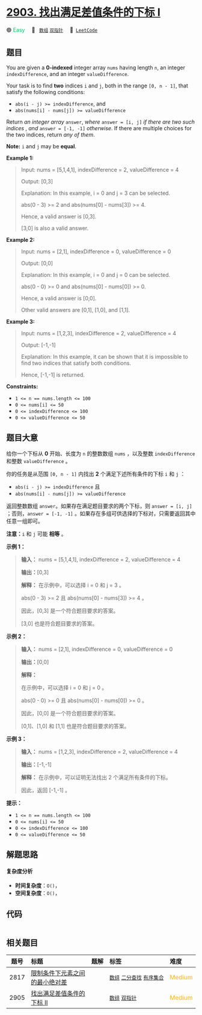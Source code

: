 # [2903. 找出满足差值条件的下标 I](https://leetcode.com/problems/find-indices-with-index-and-value-difference-i)

🟢 <font color=#15bd66>Easy</font>&emsp; 🔖&ensp; [`数组`](/leetcode/outline/tag/array.md) [`双指针`](/leetcode/outline/tag/two-pointers.md)&emsp; 🔗&ensp;[`LeetCode`](https://leetcode.com/problems/find-indices-with-index-and-value-difference-i)

## 题目

You are given a **0-indexed** integer array `nums` having length `n`, an
integer `indexDifference`, and an integer `valueDifference`.

Your task is to find **two** indices `i` and `j`, both in the range `[0, n -
1]`, that satisfy the following conditions:

  * `abs(i - j) >= indexDifference`, and
  * `abs(nums[i] - nums[j]) >= valueDifference`

Return _an integer array_ `answer`, _where_ `answer = [i, j]` _if there are
two such indices_ , _and_ `answer = [-1, -1]` _otherwise_. If there are
multiple choices for the two indices, return _any of them_.

**Note:** `i` and `j` may be **equal**.



**Example 1:**

> Input: nums = [5,1,4,1], indexDifference = 2, valueDifference = 4
> 
> Output: [0,3]
> 
> Explanation: In this example, i = 0 and j = 3 can be selected.
> 
> abs(0 - 3) >= 2 and abs(nums[0] - nums[3]) >= 4.
> 
> Hence, a valid answer is [0,3].
> 
> [3,0] is also a valid answer.

**Example 2:**

> Input: nums = [2,1], indexDifference = 0, valueDifference = 0
> 
> Output: [0,0]
> 
> Explanation: In this example, i = 0 and j = 0 can be selected.
> 
> abs(0 - 0) >= 0 and abs(nums[0] - nums[0]) >= 0.
> 
> Hence, a valid answer is [0,0].
> 
> Other valid answers are [0,1], [1,0], and [1,1].

**Example 3:**

> Input: nums = [1,2,3], indexDifference = 2, valueDifference = 4
> 
> Output: [-1,-1]
> 
> Explanation: In this example, it can be shown that it is impossible to find two indices that satisfy both conditions.
> 
> Hence, [-1,-1] is returned.



**Constraints:**

  * `1 <= n == nums.length <= 100`
  * `0 <= nums[i] <= 50`
  * `0 <= indexDifference <= 100`
  * `0 <= valueDifference <= 50`


## 题目大意

给你一个下标从 **0** 开始、长度为 `n` 的整数数组 `nums` ，以及整数 `indexDifference` 和整数
`valueDifference` 。

你的任务是从范围 `[0, n - 1]` 内找出  **2** 个满足下述所有条件的下标 `i` 和 `j` ：

  * `abs(i - j) >= indexDifference` 且
  * `abs(nums[i] - nums[j]) >= valueDifference`

返回整数数组 `answer`。如果存在满足题目要求的两个下标，则 `answer = [i, j]` ；否则，`answer = [-1, -1]`
。如果存在多组可供选择的下标对，只需要返回其中任意一组即可。

**注意：**`i` 和 `j` 可能 **相等** 。



**示例 1：**

> 
> 
> 
> 
> 
> **输入：** nums = [5,1,4,1], indexDifference = 2, valueDifference = 4
> 
> **输出：**[0,3]
> 
> **解释：** 在示例中，可以选择 i = 0 和 j = 3 。
> 
> abs(0 - 3) >= 2 且 abs(nums[0] - nums[3]) >= 4 。
> 
> 因此，[0,3] 是一个符合题目要求的答案。
> 
> [3,0] 也是符合题目要求的答案。
> 
> 

**示例 2：**

> 
> 
> 
> 
> 
> **输入：** nums = [2,1], indexDifference = 0, valueDifference = 0
> 
> **输出：**[0,0]
> 
> **解释：**
> 
> 在示例中，可以选择 i = 0 和 j = 0 。 
> 
> abs(0 - 0) >= 0 且 abs(nums[0] - nums[0]) >= 0 。 
> 
> 因此，[0,0] 是一个符合题目要求的答案。 
> 
> [0,1]、[1,0] 和 [1,1] 也是符合题目要求的答案。 
> 
> 

**示例 3：**

> 
> 
> 
> 
> 
> **输入：** nums = [1,2,3], indexDifference = 2, valueDifference = 4
> 
> **输出：**[-1,-1]
> 
> **解释：** 在示例中，可以证明无法找出 2 个满足所有条件的下标。
> 
> 因此，返回 [-1,-1] 。



**提示：**

  * `1 <= n == nums.length <= 100`
  * `0 <= nums[i] <= 50`
  * `0 <= indexDifference <= 100`
  * `0 <= valueDifference <= 50`


## 解题思路

#### 复杂度分析

- **时间复杂度**：`O()`，
- **空间复杂度**：`O()`，

## 代码

```javascript

```

## 相关题目

<!-- prettier-ignore -->
| 题号 | 标题 | 题解 | 标签 | 难度 |
| :------: | :------ | :------: | :------ | :------ |
| 2817 | [限制条件下元素之间的最小绝对差](https://leetcode.com/problems/minimum-absolute-difference-between-elements-with-constraint) |  |  [`数组`](/leetcode/outline/tag/array.md) [`二分查找`](/leetcode/outline/tag/binary-search.md) [`有序集合`](/leetcode/outline/tag/ordered-set.md) | <font color=#ffb800>Medium</font> |
| 2905 | [找出满足差值条件的下标 II](https://leetcode.com/problems/find-indices-with-index-and-value-difference-ii) |  |  [`数组`](/leetcode/outline/tag/array.md) [`双指针`](/leetcode/outline/tag/two-pointers.md) | <font color=#ffb800>Medium</font> |

<style>
.blue {
    background-color: #096dd9;
    padding: 0.25rem 0.5rem;
    margin: 0;
    font-size: 0.85em;
    border-radius: 3px;
    color: white;
    font-weight: 500;
}
table th:first-of-type { width: 10%; }
table th:nth-of-type(2) { width: 35%; }
table th:nth-of-type(3) { width: 10%; }
table th:nth-of-type(4) { width: 35%; }
table th:nth-of-type(5) { width: 10%; }
</style>
